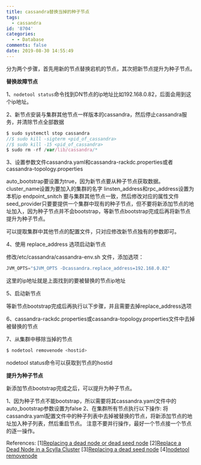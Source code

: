 ```yaml
---
title: cassandra替换当掉的种子节点
tags:
  - cassandra
id: '8704'
categories:
  - - Database
comments: false
date: 2019-08-30 14:55:49
---
```



<!-- more -->
分为两个步骤，首先用新的节点替换宕机的节点，其次把新节点提升为种子节点。

**替换故障节点**

1、`nodetool status`命令找到DN节点的ip地址比如192.168.0.82，后面会用到这个ip地址。

2、新节点安装与集群其他节点一样版本的cassandra，然后停止cassandra服务，并清除节点全部数据
```js
$ sudo systemctl stop cassandra
//$ sudo kill -sigterm <pid_of_cassandra>
//$ sudo kill -15 <pid_of_cassandra>
$ sudo rm -rf /var/lib/cassandra/*
```

3、设置参数文件cassandra.yaml和cassandra-rackdc.properties或者 cassandra-topology.properties

auto_bootstrap要设置为true，因为新节点要从种子节点获取数据。
cluster_name设置为要加入的集群的名字
linsten_address和rpc_address设置为本机ip
endpoint_snitch 要与集群其他节点一致，然后修改对应的属性文件
seed_provider只要要提供一个集群中现有的种子节点，但不要将新添加节点的地址加入，因为种子节点并不会bootstrap，等新节点bootstrap完成后再将新节点提升为种子节点。

可以提取集群中其他节点的配置文件，只对应修改新节点独有的参数即可。

4、使用 replace_address 选项启动新节点

修改/etc/cassandra/cassandra-env.sh 文件，添加选项：
```js
JVM_OPTS="$JVM_OPTS -Dcassandra.replace_address=192.168.0.82"
```
这里的ip地址就是上面找到的要被替换的节点ip地址

5、启动新节点

等新节点bootstrap完成后再执行以下步骤，并且需要去掉replace_address选项

6、cassandra-rackdc.properties或cassandra-topology.properties文件中去掉被替换的节点

7、从集群中移除当掉的节点

```js
$ nodetool removenode <hostid>
```

nodetool status命令可以获取到节点的hostid

**提升为种子节点**

新添加节点bootstrap完成之后，可以提升为种子节点。

1、因为种子节点不能bootstrap，所以需要将其cassandra.yaml文件中的auto_bootstrap参数设置为false
2、在集群所有节点执行以下操作:
 将cassandra.yaml配置文件中的种子列表中去掉被替换的节点，将新添加节点的地址加入种子列表，然后重启节点。
注意不要并行操作，最好一个节点接一个节点的逐一操作。

References:
\[1\][Replacing a dead node or dead seed node](https://docs.datastax.com/en/archived/cassandra/2.2/cassandra/operations/opsReplaceNode.html)
\[2\][Replace a Dead Node in a Scylla Cluster](https://docs.scylladb.com/operating-scylla/procedures/cluster-management/replace_dead_node/)
\[3\][Replacing a dead seed node](https://docs.scylladb.com/operating-scylla/procedures/cluster-management/replace_seed_node/)
\[4\][nodetool removenode](https://docs.datastax.com/en/archived/cassandra/2.2/cassandra/tools/toolsRemoveNode.html)